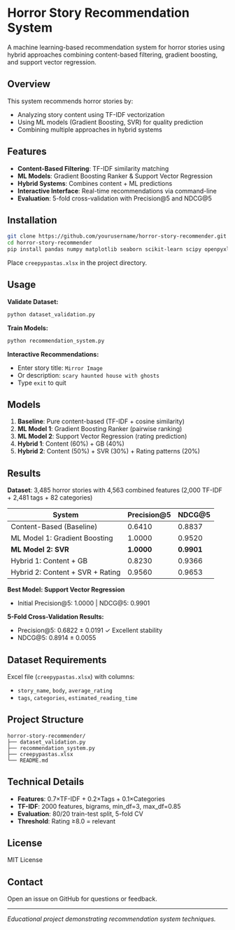 # Horror Story Recommendation System

A machine learning-based recommendation system for horror stories using hybrid approaches combining content-based filtering, gradient boosting, and support vector regression.

## Overview

This system recommends horror stories by:
- Analyzing story content using TF-IDF vectorization
- Using ML models (Gradient Boosting, SVR) for quality prediction
- Combining multiple approaches in hybrid systems

## Features

- **Content-Based Filtering**: TF-IDF similarity matching
- **ML Models**: Gradient Boosting Ranker & Support Vector Regression
- **Hybrid Systems**: Combines content + ML predictions
- **Interactive Interface**: Real-time recommendations via command-line
- **Evaluation**: 5-fold cross-validation with Precision@5 and NDCG@5

## Installation

```bash
git clone https://github.com/yourusername/horror-story-recommender.git
cd horror-story-recommender
pip install pandas numpy matplotlib seaborn scikit-learn scipy openpyxl
```

Place `creepypastas.xlsx` in the project directory.

## Usage

**Validate Dataset:**
```bash
python dataset_validation.py
```

**Train Models:**
```bash
python recommendation_system.py
```

**Interactive Recommendations:**
- Enter story title: `Mirror Image`
- Or description: `scary haunted house with ghosts`
- Type `exit` to quit

## Models

1. **Baseline**: Pure content-based (TF-IDF + cosine similarity)
2. **ML Model 1**: Gradient Boosting Ranker (pairwise ranking)
3. **ML Model 2**: Support Vector Regression (rating prediction)
4. **Hybrid 1**: Content (60%) + GB (40%)
5. **Hybrid 2**: Content (50%) + SVR (30%) + Rating patterns (20%)

## Results

**Dataset**: 3,485 horror stories with 4,563 combined features (2,000 TF-IDF + 2,481 tags + 82 categories)

| System | Precision@5 | NDCG@5 |
|--------|-------------|---------|
| Content-Based (Baseline) | 0.6410 | 0.8837 |
| ML Model 1: Gradient Boosting | 1.0000 | 0.9520 |
| **ML Model 2: SVR** | **1.0000** | **0.9901** |
| Hybrid 1: Content + GB | 0.8230 | 0.9366 |
| Hybrid 2: Content + SVR + Rating | 0.9560 | 0.9653 |

**Best Model: Support Vector Regression**
- Initial Precision@5: 1.0000 | NDCG@5: 0.9901

**5-Fold Cross-Validation Results:**
- Precision@5: 0.6822 ± 0.0191 ✓ Excellent stability
- NDCG@5: 0.8914 ± 0.0055

## Dataset Requirements

Excel file (`creepypastas.xlsx`) with columns:
- `story_name`, `body`, `average_rating`
- `tags`, `categories`, `estimated_reading_time`

## Project Structure

```
horror-story-recommender/
├── dataset_validation.py
├── recommendation_system.py
├── creepypastas.xlsx
└── README.md
```

## Technical Details

- **Features**: 0.7×TF-IDF + 0.2×Tags + 0.1×Categories
- **TF-IDF**: 2000 features, bigrams, min_df=3, max_df=0.85
- **Evaluation**: 80/20 train-test split, 5-fold CV
- **Threshold**: Rating ≥8.0 = relevant

## License

MIT License

## Contact

Open an issue on GitHub for questions or feedback.

---

*Educational project demonstrating recommendation system techniques.*
